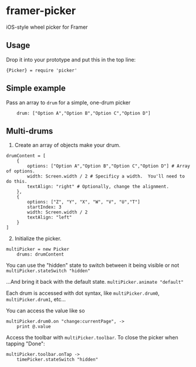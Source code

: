 # framer-picker
iOS-style wheel picker for Framer



## Usage
Drop it into your prototype and put this in the top line:
```
{Picker} = require 'picker'
```


## Simple example
Pass an array to `drum` for a simple, one-drum picker
```picker = new Picker
    drum: ["Option A","Option B","Option C","Option D"] 
```
    

## Multi-drums
1. Create an array of objects make your drum.
```
drumContent = [
    {
        options: ["Option A","Option B","Option C","Option D"] # Array of options.
        width: Screen.width / 2 # Specificy a width.  You'll need to do this.
        textAlign: "right" # Optionally, change the alignment.
    }, 
    {
        options: ["Z", "Y", "X", "W", "V", "U","T"]
        startIndex: 3
        width: Screen.width / 2
        textAlign: "left"
    }
]
```

2. Initialize the picker.
```
multiPicker = new Picker
    drums: drumContent
```
    
You can use the "hidden" state to switch between it being visible or not
`multiPicker.stateSwitch "hidden"`

...And bring it back with the default state.
`multiPicker.animate "default"`

Each drum is accessed with dot syntax, like `multiPicker.drum0`, `multiPicker.drum1`, etc...

You can access the value like so
```
multiPicker.drum0.on "change:currentPage", ->
    print @.value
```

Access the toolbar with `multiPicker.toolbar`. To close the picker when tapping "Done":
```
multiPicker.toolbar.onTap ->
	timePicker.stateSwitch "hidden"
```
